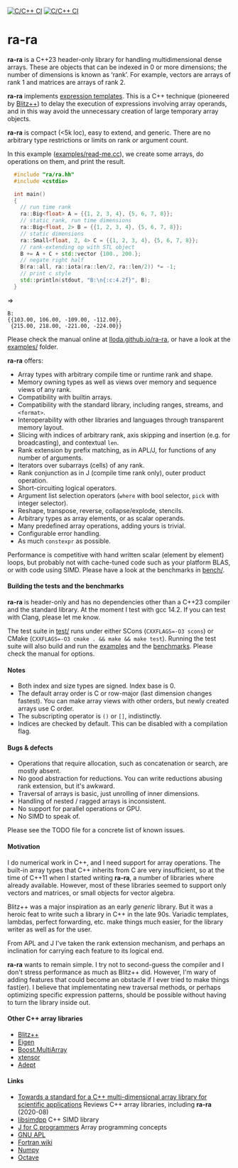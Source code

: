 
[![C/C++ CI](https://github.com/lloda/ra-ra/actions/workflows/gcc14.yml/badge.svg)](https://github.com/lloda/ra-ra/actions/workflows/gcc14.yml) [![C/C++ CI](https://github.com/lloda/ra-ra/actions/workflows/gcc14-no-sanitize.yml/badge.svg)](https://github.com/lloda/ra-ra/actions/workflows/gcc14-no-sanitize.yml)

# ra-ra

**ra-ra** is a C++23 header-only library for handling multidimensional dense arrays. These are objects that can be indexed in 0 or more dimensions; the number of dimensions is known as ‘rank’. For example, vectors are arrays of rank 1 and matrices are arrays of rank 2.

**ra-ra** implements [expression templates](https://en.wikipedia.org/wiki/Expression_templates). This is a C++ technique (pioneered by [Blitz++](http://blitz.sourceforge.net)) to delay the execution of expressions involving array operands, and in this way avoid the unnecessary creation of large temporary array objects.

**ra-ra** is compact (<5k loc), easy to extend, and generic. There are no arbitrary type restrictions or limits on rank or argument count.

In this example ([examples/read-me.cc](examples/read-me.cc)), we create some arrays, do operations on them, and print the result.

```c++
  #include "ra/ra.hh"
  #include <cstdio>

  int main()
  {
    // run time rank
    ra::Big<float> A = {{1, 2, 3, 4}, {5, 6, 7, 8}};
    // static rank, run time dimensions
    ra::Big<float, 2> B = {{1, 2, 3, 4}, {5, 6, 7, 8}};
    // static dimensions
    ra::Small<float, 2, 4> C = {{1, 2, 3, 4}, {5, 6, 7, 8}};
    // rank-extending op with STL object
    B += A + C + std::vector {100., 200.};
    // negate right half
    B(ra::all, ra::iota(ra::len/2, ra::len/2)) *= -1;
    // print c style
    std::println(stdout, "B:\n{:c:4.2f}", B);
  }
```
⇒
```
B:
{{103.00, 106.00, -109.00, -112.00},
 {215.00, 218.00, -221.00, -224.00}}
```

Please check the manual online at [lloda.github.io/ra-ra](https://lloda.github.io/ra-ra), or have a look at the [examples/](examples/) folder.

**ra-ra** offers:

* Array types with arbitrary compile time or runtime rank and shape.
* Memory owning types as well as views over memory and sequence views of any rank.
* Compatibility with builtin arrays.
* Compatibility with the standard library, including ranges, streams, and `<format>`.
* Interoperability with other libraries and languages through transparent memory layout.
* Slicing with indices of arbitrary rank, axis skipping and insertion (e.g. for broadcasting), and contextual `len`.
* Rank extension by prefix matching, as in APL/J, for functions of any number of arguments.
* Iterators over subarrays (cells) of any rank.
* Rank conjunction as in J (compile time rank only), outer product operation.
* Short-circuiting logical operators.
* Argument list selection operators (`where` with bool selector, `pick` with integer selector).
* Reshape, transpose, reverse, collapse/explode, stencils.
* Arbitrary types as array elements, or as scalar operands.
* Many predefined array operations, adding yours is trivial.
* Configurable error handling.
* As much `constexpr` as possible.

Performance is competitive with hand written scalar (element by element) loops, but probably not with cache-tuned code such as your platform BLAS, or with code using SIMD. Please have a look at the benchmarks in [bench/](bench/).

#### Building the tests and the benchmarks

**ra-ra** is header-only and has no dependencies other than a C++23 compiler and the standard library. At the moment I test with gcc 14.2. If you can test with Clang, please let me know.

The test suite in [test/](test/) runs under either SCons (`CXXFLAGS=-O3 scons`) or CMake (`CXXFLAGS=-O3 cmake . && make && make test`). Running the test suite will also build and run the [examples](examples/) and the [benchmarks](bench/). Please check the manual for options.

#### Notes

* Both index and size types are signed. Index base is 0.
* The default array order is C or row-major (last dimension changes fastest). You can make array views with other orders, but newly created arrays use C order.
* The subscripting operator is `()` or `[]`, indistinctly.
* Indices are checked by default. This can be disabled with a compilation flag.

#### Bugs & defects

* Operations that require allocation, such as concatenation or search, are mostly absent.
* No good abstraction for reductions. You can write reductions abusing rank extension, but it's awkward.
* Traversal of arrays is basic, just unrolling of inner dimensions.
* Handling of nested / ragged arrays is inconsistent.
* No support for parallel operations or GPU.
* No SIMD to speak of.

Please see the TODO file for a concrete list of known issues.

#### Motivation

I do numerical work in C++, and I need support for array operations. The built-in array types that C++ inherits from C are very insufficient, so at the time of C++11 when I started writing **ra-ra**, a number of libraries where already available. However, most of these libraries seemed to support only vectors and matrices, or small objects for vector algebra.

Blitz++ was a major inspiration as an early *generic* library. But it was a heroic feat to write such a library in C++ in the late 90s. Variadic templates, lambdas, perfect forwarding, etc. make things much easier, for the library writer as well as for the user.

From APL and J I've taken the rank extension mechanism, and perhaps an inclination for carrying each feature to its logical end.

**ra-ra** wants to remain simple. I try not to second-guess the compiler and I don't stress performance as much as Blitz++ did. However, I'm wary of adding features that could become an obstacle if I ever tried to make things fast(er). I believe that implementating new traversal methods, or perhaps optimizing specific expression patterns, should be possible without having to turn the library inside out.

#### Other C++ array libraries

* [Blitz++](http://www.oonumerics.org/blitz/manual/blitz.html)
* [Eigen](https://eigen.tuxfamily.org)
* [Boost.MultiArray](www.boost.org/doc/libs/master/libs/multi_array/doc/user.html)
* [xtensor](https://github.com/QuantStack/xtensor)
* [Adept](http://www.met.reading.ac.uk/clouds/adept/download.html)

#### Links

* [Towards a standard for a C++ multi-dimensional array library for scientific applications](http://www.met.reading.ac.uk/clouds/cpp_arrays/) Reviews C++ array libraries, including **ra-ra** (2020-08)
* [libsimdpp](https://github.com/p12tic/libsimdpp) C++ SIMD library
* [J for C programmers](http://www.jsoftware.com/help/jforc/contents.htm) Array programming concepts
* [GNU APL](https://www.gnu.org/software/apl/)
* [Fortran wiki](http://fortranwiki.org/fortran/show/diff/HomePage)
* [Numpy](https://numpy.org/)
* [Octave](https://www.gnu.org/software/octave/)
